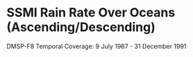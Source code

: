 # SSMI Rain Rate Over Oceans (Ascending/Descending)
DMSP-F8 Temporal Coverage: 9 July 1987 - 31 December 1991
